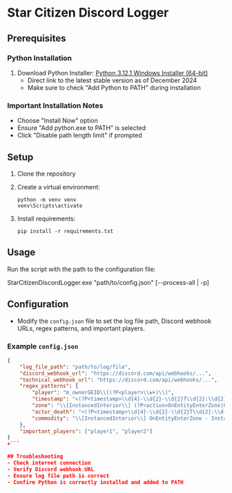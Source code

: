 # Star Citizen Discord Logger

## Prerequisites

### Python Installation
1. Download Python Installer: [Python 3.12.1 Windows Installer (64-bit)](https://www.python.org/ftp/python/3.12.1/python-3.12.1-amd64.exe)
   - Direct link to the latest stable version as of December 2024
   - Make sure to check "Add Python to PATH" during installation

### Important Installation Notes
- Choose "Install Now" option
- Ensure "Add python.exe to PATH" is selected
- Click "Disable path length limit" if prompted

## Setup

1. Clone the repository
2. Create a virtual environment:
   ```
   python -m venv venv
   venv\Scripts\activate
   ```

3. Install requirements:
   ```
   pip install -r requirements.txt
   ```

## Usage

Run the script with the path to the configuration file:

StarCitizenDiscordLogger.exe "path/to/config.json" [--process-all | -p]


## Configuration

- Modify the `config.json` file to set the log file path, Discord webhook URLs, regex patterns, and important players.

### Example `config.json`

```json
{
    "log_file_path": "path/to/log/file",
    "discord_webhook_url": "https://discord.com/api/webhooks/...",
    "technical_webhook_url": "https://discord.com/api/webhooks/...",
    "regex_patterns": {
        "player": "m_ownerGEID\\[(?P<player>\\w+)\\]",
        "timestamp": "<(?P<timestamp>\\d{4}-\\d{2}-\\d{2}T\\d{2}:\\d{2}:\\d{2}\\.\\d+Z)>",
        "zone": "\\[InstancedInterior\\] (?P<action>OnEntityEnterZone|OnEntityLeaveZone) - InstancedInterior \\[(?P<zone>\\w+)\\]",
        "actor_death": "<(?P<timestamp>\\d{4}-\\d{2}-\\d{2}T\\d{2}:\\d{2}:\\d{2}\\.\\d+Z)> \\[Notice\\] <Actor Death> CActor::Kill: '(?P<victim>\\w+)' \\[\\d+\\] in zone '(?P<zone>\\w+)' killed by '(?P<killer>\\w+)' \\[\\d+\\] using '(?P<weapon>\\w+)' \\[Class unknown\\] with damage type '(?P<damage_type>\\w+)'",
        "commodity": "\\[InstancedInterior\\] OnEntityEnterZone - InstancedInterior \\[.*\\] \\[.*\\] -> Entity \\[(?P<commodity>.*)\\] \\[.*\\] -- .* \\[.*\\], .* \\[.*\\], .* \\[.*\\], .* \\[.*\\] \\[(?P<owner>.*)\\]\\[.*\\] \\[(?P<zone>.*)\\]"
    },
    "important_players": ["player1", "player2"]
}
+```

## Troubleshooting
- Check internet connection
- Verify Discord webhook URL
- Ensure log file path is correct
- Confirm Python is correctly installed and added to PATH























